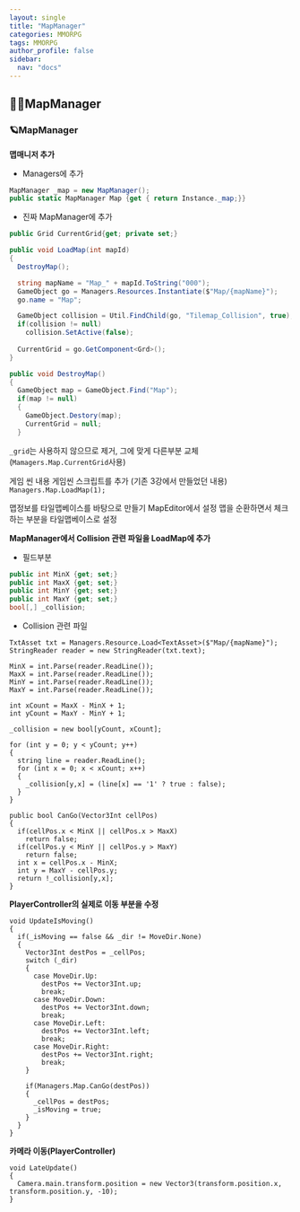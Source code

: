```yaml
---
layout: single
title: "MapManager"
categories: MMORPG
tags: MMORPG
author_profile: false
sidebar:
  nav: "docs"
---
```



## 🙇‍♀️MapManager




### 🪐MapManager



**맵매니저 추가**
* Managers에 추가
```cs
MapManager _map = new MapManager();
public static MapManager Map {get { return Instance._map;}}
```

* 진짜 MapManager에 추가
```cs
public Grid CurrentGrid{get; private set;}

public void LoadMap(int mapId)
{
  DestroyMap();

  string mapName = "Map_" + mapId.ToString("000");
  GameObject go = Managers.Resources.Instantiate($"Map/{mapName}");
  go.name = "Map";

  GameObject collision = Util.FindChild(go, "Tilemap_Collision", true);
  if(collision != null) 
    collision.SetActive(false);
  
  CurrentGrid = go.GetComponent<Grd>();
}

public void DestroyMap()
{
  GameObject map = GameObject.Find("Map");
  if(map != null)
  {
    GameObject.Destory(map);
    CurrentGrid = null;
  }
```


`_grid`는 사용하지 않으므로 제거, 그에 맞게 다른부분 교체(`Mamagers.Map.CurrentGrid`사용)



게임 씬 내용
게임씬 스크립트를 추가 (기존 3강에서 만들었던 내용)
`Managers.Map.LoadMap(1);`


맵정보를 타일맵베이스를 바탕으로 만들기
MapEditor에서 설정
맵을 순환하면서 체크하는 부분을 타일맵베이스로 설정


**MapManager에서 Collision 관련 파일을 LoadMap에 추가**
* 필드부분
```cs
public int MinX {get; set;}
public int MaxX {get; set;}
public int MinY {get; set;}
public int MaxY {get; set;}
bool[,] _collision;
```

* Collision 관련 파일
```
TxtAsset txt = Managers.Resource.Load<TextAsset>($"Map/{mapName}");
StringReader reader = new StringReader(txt.text);

MinX = int.Parse(reader.ReadLine());
MaxX = int.Parse(reader.ReadLine());
MinY = int.Parse(reader.ReadLine());
MaxY = int.Parse(reader.ReadLine());

int xCount = MaxX - MinX + 1;
int yCount = MaxY - MinY + 1;

_collision = new bool[yCount, xCount];

for (int y = 0; y < yCount; y++)
{ 
  string line = reader.ReadLine();
  for (int x = 0; x < xCount; x++)
  {
    _collision[y,x] = (line[x] == '1' ? true : false);
  }
}

public bool CanGo(Vector3Int cellPos)
{
  if(cellPos.x < MinX || cellPos.x > MaxX) 
    return false;
  if(cellPos.y < MinY || cellPos.y > MaxY) 
    return false;
  int x = cellPos.x - MinX;
  int y = MaxY - cellPos.y;
  return !_collision[y,x];
}
```


**PlayerController의 실제로 이동 부분을 수정**
```
void UpdateIsMoving()
{
  if(_isMoving == false && _dir != MoveDir.None)
  {
    Vector3Int destPos = _cellPos;
    switch (_dir)
    {
      case MoveDir.Up:
        destPos += Vector3Int.up;
        break;
      case MoveDir.Down:
        destPos += Vector3Int.down;
        break;
      case MoveDir.Left:
        destPos += Vector3Int.left;
        break;
      case MoveDir.Right:
        destPos += Vector3Int.right;
        break;
    }
    
    if(Managers.Map.CanGo(destPos))
    {
      _cellPos = destPos;
      _isMoving = true;
    }
  }
}
```


**카메라 이동(PlayerController)**
```
void LateUpdate()
{
  Camera.main.transform.position = new Vector3(transform.position.x, transform.position.y, -10);
}
```

